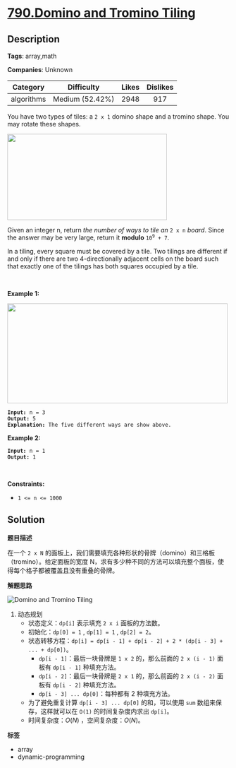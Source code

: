 # [790.Domino and Tromino Tiling](https://leetcode.com/problems/domino-and-tromino-tiling/description/)

## Description

**Tags**: array,math

**Companies**: Unknown

|  Category  |   Difficulty    | Likes | Dislikes |
| :--------: | :-------------: | :---: | :------: |
| algorithms | Medium (52.42%) | 2948  |   917    |

<p>You have two types of tiles: a <code>2 x 1</code> domino shape and a tromino shape. You may rotate these shapes.</p>
<img alt="" src="https://assets.leetcode.com/uploads/2021/07/15/lc-domino.jpg" style="width: 362px; height: 195px;" />
<p>Given an integer n, return <em>the number of ways to tile an</em> <code>2 x n</code> <em>board</em>. Since the answer may be very large, return it <strong>modulo</strong> <code>10<sup>9</sup> + 7</code>.</p>
<p>In a tiling, every square must be covered by a tile. Two tilings are different if and only if there are two 4-directionally adjacent cells on the board such that exactly one of the tilings has both squares occupied by a tile.</p>
<p>&nbsp;</p>
<p><strong class="example">Example 1:</strong></p>
<img alt="" src="https://assets.leetcode.com/uploads/2021/07/15/lc-domino1.jpg" style="width: 500px; height: 226px;" />
<pre><code><strong>Input:</strong> n = 3
<strong>Output:</strong> 5
<strong>Explanation:</strong> The five different ways are show above.</code></pre>
<p><strong class="example">Example 2:</strong></p>
<pre><code><strong>Input:</strong> n = 1
<strong>Output:</strong> 1</code></pre>
<p>&nbsp;</p>
<p><strong>Constraints:</strong></p>
<ul>
  <li><code>1 &lt;= n &lt;= 1000</code></li>
</ul>

## Solution

**题目描述**

在一个 `2 x N` 的面板上，我们需要填充各种形状的骨牌（domino）和三格板（tromino）。给定面板的宽度 N，求有多少种不同的方法可以填充整个面板，使得每个格子都被覆盖且没有重叠的骨牌。

**解题思路**

![Domino and Tromino Tiling](https://gitlab.com/convexwf/convex-resource/-/raw/master/convex-notes/leetcode-Domino_and_Tromino_Tiling.png)

1. 动态规划
   - 状态定义：`dp[i]` 表示填充 `2 x i` 面板的方法数。
   - 初始化：`dp[0] = 1` , `dp[1] = 1` , `dp[2] = 2`。
   - 状态转移方程：`dp[i] = dp[i - 1] + dp[i - 2] + 2 * (dp[i - 3] + ... + dp[0])`。
     - `dp[i - 1]`：最后一块骨牌是 `1 x 2` 的，那么前面的 `2 x (i - 1)` 面板有 `dp[i - 1]` 种填充方法。
     - `dp[i - 2]`：最后一块骨牌是 `2 x 1` 的，那么前面的 `2 x (i - 2)` 面板有 `dp[i - 2]` 种填充方法。
     - `dp[i - 3] ... dp[0]`：每种都有 2 种填充方法。
   - 为了避免重复计算 `dp[i - 3] ... dp[0]` 的和，可以使用 `sum` 数组来保存，这样就可以在 `O(1)` 的时间复杂度内求出 `dp[i]`。
   - 时间复杂度：$O(N)$ ，空间复杂度：$O(N)$。

**标签**

- array
- dynamic-programming
